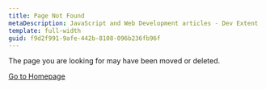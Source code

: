```yaml
---
title: Page Not Found
metaDescription: JavaScript and Web Development articles - Dev Extent
template: full-width
guid: f9d2f991-9afe-442b-8108-096b236fb96f
---
```


The page you are looking for may have been moved or deleted.

[Go to Homepage](/)
